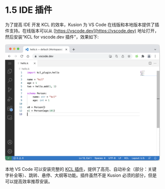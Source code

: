 # 1.5 IDE 插件


为了提高 IDE 开发 KCL 的效率，Kusion 为 VS Code 在线版和本地版本提供了插件支持。在线版本可以从 [https://vscode.dev](https://vscode.dev) 地址打开，然后安装“KCL for vscode.dev 插件”，效果如下:

![](../images/ch1.5-ide-vscode.png)

本地 VS Code 可以安装完整的 [KCL 插件](https://marketplace.visualstudio.com/items?itemName=kcl.kcl-vscode-extension)，提供了高亮、自动补全（部分：关键字补全等）、跳转、悬停、大纲等功能。插件虽然不是 Kusion 必须的部分，但是可以提高效率推荐安装。

<!--


KCL 生态系统为常用的编辑器提供了插件，帮助用户更加高效和无缝地进行 KCL 的开发。可选的平台有：

Visual Studio Code：KCL 扩展，提供对 KCL 编程语言的支持（重点维护中）

IntelliJ IDEA：KCL 插件，提供对 KCL 编程语言的支持

vim：计划中

## 1.5.1 Visual Studio Code 插件

### 1.5.1.1 插件安装

环境要求：VS Code 1.54+

安装：Extension -> 查询 "KCL" -> 安装，如图：

![](../images/ch1.5-vscode-install.gif)

### 1.5.1.2 插件功能

高亮、自动补全（部分：关键字补全等）、跳转、悬停、大纲：

![](../images/ch1.5-vscode-feature.gif)

## 1.5.2 Intellij IDEA 插件

### 1.5.2.1 插件安装

环境要求：Intellij IDEA 2020.2+

安装：Intellij IDEA -> Preference -> plugins -> 查找 “KCL”：todo：示意gif（暂不支持从插件市场安装）

### 1.5.2.2 插件功能

高亮、自动补全（部分：导入路径的补全、关键字补全）、跳转、大纲：todo 示意 gif

-->
